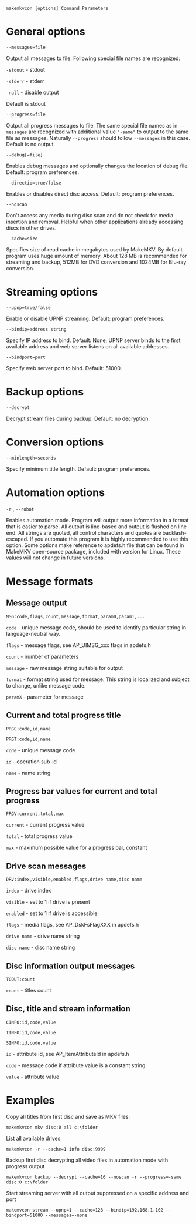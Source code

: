 ```
makemkvcon [options] Command Parameters
```

# General options

`--messages=file`

Output all messages to file. Following special file names are recognized:

`-stdout` - stdout

`-stderr` - stderr

`-null` - disable output

Default is stdout

`--progress=file`

Output all progress messages to file. The same special file names as in `--messages` are recognized with additional value `"-same"` to output to the same file as messages. Naturally `--progress` should follow `--messages` in this case. Default is no output.

`--debug[=file]`

Enables debug messages and optionally changes the location of debug file. Default: program preferences.

`--directio=true/false`

Enables or disables direct disc access. Default: program preferences.

`--noscan`

Don't access any media during disc scan and do not check for media insertion and removal. Helpful when other applications already accessing discs in other drives.

`--cache=size`

Specifies size of read cache in megabytes used by MakeMKV. By default program uses huge amount of memory. About 128 MB is recommended for streaming and backup, 512MB for DVD conversion and 1024MB for Blu-ray conversion.

# Streaming options

`--upnp=true/false`

Enable or disable UPNP streaming. Default: program preferences.

`--bindip=address string`

Specify IP address to bind. Default: None, UPNP server binds to the first available address and web server listens on all available addresses.

`--bindport=port`

Specify web server port to bind. Default: 51000.

# Backup options

`--decrypt`

Decrypt stream files during backup. Default: no decryption.

# Conversion options

`--minlength=seconds`

Specify minimum title length. Default: program preferences.

# Automation options

`-r` , `--robot`

Enables automation mode. Program will output more information in a format that is easier to parse. All output is line-based and output is flushed on line end. All strings are quoted, all control characters and quotes are backlash-escaped. If you automate this program it is highly recommended to use this option. Some options make reference to apdefs.h file that can be found in MakeMKV open-source package, included with version for Linux. These values will not change in future versions.

# Message formats

## Message output
`MSG:code,flags,count,message,format,param0,param1,...`

`code` - unique message code, should be used to identify particular string in language-neutral way.

`flags` - message flags, see AP_UIMSG_xxx flags in apdefs.h

`count` - number of parameters

`message` - raw message string suitable for output

`format` - format string used for message. This string is localized and subject to change, unlike message code.

`paramX` - parameter for message

## Current and total progress title
`PRGC:code,id,name`

`PRGT:code,id,name`

`code` - unique message code

`id` - operation sub-id

`name` - name string

## Progress bar values for current and total progress
`PRGV:current,total,max`

`current` - current progress value

`total` - total progress value

`max` - maximum possible value for a progress bar, constant

## Drive scan messages
`DRV:index,visible,enabled,flags,drive name,disc name`

`index` - drive index

`visible` - set to 1 if drive is present

`enabled` - set to 1 if drive is accessible

`flags` - media flags, see AP_DskFsFlagXXX in apdefs.h

`drive name` - drive name string

`disc name` - disc name string


## Disc information output messages
`TCOUT:count`

`count` - titles count


## Disc, title and stream information
`CINFO:id,code,value`

`TINFO:id,code,value`

`SINFO:id,code,value`

`id` - attribute id, see AP_ItemAttributeId in apdefs.h

`code` - message code if attribute value is a constant string

`value` - attribute value


# Examples

Copy all titles from first disc and save as MKV files:
```
makemkvcon mkv disc:0 all c:\folder
```

List all available drives
```
makemkvcon -r --cache=1 info disc:9999
```

Backup first disc decrypting all video files in automation mode with progress output
```
makemkvcon backup --decrypt --cache=16 --noscan -r --progress=-same disc:0 c:\folder
```

Start streaming server with all output suppressed on a specific address and port
```
makemvcon stream --upnp=1 --cache=128 --bindip=192.168.1.102 --bindport=51000 --messages=-none
```